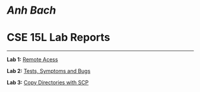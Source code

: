 # *Anh Bach*
# CSE 15L Lab Reports
***


**Lab 1:** [Remote Acess](https://anhbch.github.io/cse15l-lab-reports/lab-report-1-week-2.html)

**Lab 2:** [Tests, Symptoms and Bugs](https://anhbch.github.io/cse15l-lab-reports/lab-report-2-week-4.html)

**Lab 3:** [Copy Directories with SCP](https://anhbch.github.io/cse15l-lab-reports/lab-report-3-week-6.html)




